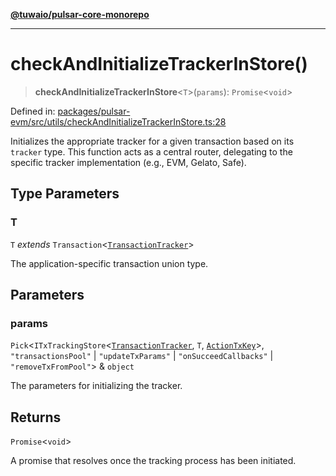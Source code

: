 [**@tuwaio/pulsar-core-monorepo**](../../../README.md)

***

# checkAndInitializeTrackerInStore()

> **checkAndInitializeTrackerInStore**\<`T`\>(`params`): `Promise`\<`void`\>

Defined in: [packages/pulsar-evm/src/utils/checkAndInitializeTrackerInStore.ts:28](https://github.com/TuwaIO/pulsar-core/blob/30fab031cc560c10376add346b879fe90ade5298/packages/pulsar-evm/src/utils/checkAndInitializeTrackerInStore.ts#L28)

Initializes the appropriate tracker for a given transaction based on its `tracker` type.
This function acts as a central router, delegating to the specific tracker implementation
(e.g., EVM, Gelato, Safe).

## Type Parameters

### T

`T` *extends* `Transaction`\<[`TransactionTracker`](../enumerations/TransactionTracker.md)\>

The application-specific transaction union type.

## Parameters

### params

`Pick`\<`ITxTrackingStore`\<[`TransactionTracker`](../enumerations/TransactionTracker.md), `T`, [`ActionTxKey`](../type-aliases/ActionTxKey.md)\>, `"transactionsPool"` \| `"updateTxParams"` \| `"onSucceedCallbacks"` \| `"removeTxFromPool"`\> & `object`

The parameters for initializing the tracker.

## Returns

`Promise`\<`void`\>

A promise that resolves once the tracking process has been initiated.

